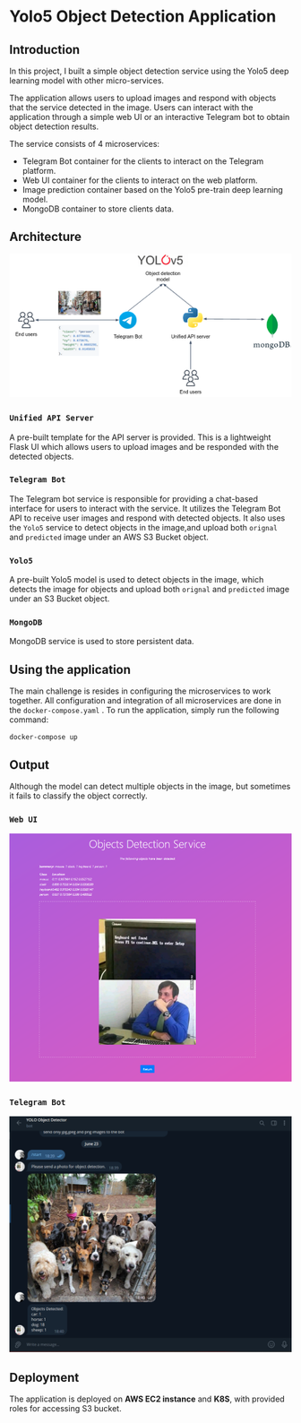 # Yolo5 Object Detection Application

## Introduction

In this project, I built a simple object detection service using the Yolo5 deep learning model with other micro-services.

The application allows users to upload images and respond with objects that the service detected in the image. Users can interact with the application through a simple web UI or an interactive Telegram bot to obtain object detection results.

The service consists of 4 microservices:

* Telegram Bot container for the clients to interact on the Telegram platform.
* Web UI container for the clients to interact on the web platform.
* Image prediction container based on the Yolo5 pre-train deep learning model.
* MongoDB container to store clients data.

## Architecture

![Architecture](./.img/object_detection_service.png)

### `Unified API Server`

A pre-built template for the API server is provided. 
This is a lightweight Flask UI which allows users to upload images and be responded with the detected objects.

### `Telegram Bot`

The Telegram bot service is responsible for providing a chat-based interface for users to interact with the service. 
It utilizes the Telegram Bot API to receive user images and respond with detected objects.
It also uses the `Yolo5` service to detect objects in the image,and upload both `orignal` and `predicted` image under an AWS S3 Bucket object.

### `Yolo5`

A pre-built Yolo5 model is used to detect objects in the image, which detects the image for objects
and upload both `orignal` and `predicted` image under an S3 Bucket object.

### `MongoDB`

MongoDB service is used to store persistent data.

## Using the application

The main challenge is resides in configuring the microservices to work together. 
All configuration and integration of all microservices are done in the `docker-compose.yaml` . To run the application, simply run the following command:

```
docker-compose up
```

## Output

Although the model can detect multiple objects in the image, but sometimes it fails to classify the object correctly.

### `Web UI`

![Web UI](./.img/web.png)

### `Telegram Bot`

![Telegram Bot](./.img/bot.png)

## Deployment

The application is deployed on **AWS EC2 instance** and **K8S**, with provided roles for accessing S3 bucket.


